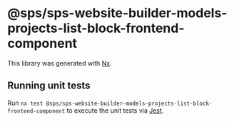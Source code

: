 # @sps/sps-website-builder-models-projects-list-block-frontend-component

This library was generated with [Nx](https://nx.dev).

## Running unit tests

Run `nx test @sps/sps-website-builder-models-projects-list-block-frontend-component` to execute the unit tests via [Jest](https://jestjs.io).
